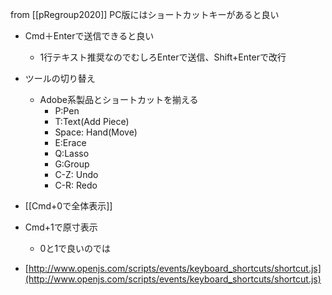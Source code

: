 
from [[pRegroup2020]]
PC版にはショートカットキーがあると良い
- Cmd＋Enterで送信できると良い
    - 1行テキスト推奨なのでむしろEnterで送信、Shift+Enterで改行
- ツールの切り替え
    - Adobe系製品とショートカットを揃える
        - P:Pen
        - T:Text(Add Piece)
        - Space: Hand(Move)
        - E:Erace
        - Q:Lasso
        - G:Group
        - C-Z: Undo
        - C-R: Redo
- [[Cmd+0で全体表示]]
- Cmd+1で原寸表示
    - 0と1で良いのでは

- [http://www.openjs.com/scripts/events/keyboard_shortcuts/shortcut.js](http://www.openjs.com/scripts/events/keyboard_shortcuts/shortcut.js)
